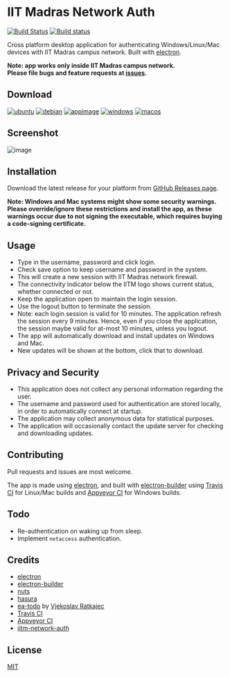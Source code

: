 # IIT Madras Network Auth 

[![Build Status](https://travis-ci.org/shahidhk/iitm-network-auth-app.svg?branch=master)](https://travis-ci.org/shahidhk/iitm-network-auth-app) [![Build status](https://ci.appveyor.com/api/projects/status/rf1ruqokr1hai9ds?svg=true&retina=true)](https://ci.appveyor.com/project/shahidhk/iitm-network-auth-app)


Cross platform desktop application for authenticating Windows/Linux/Mac devices with IIT Madras campus network. Built with [electron](http://electron.atom.io).

**Note: app works only inside IIT Madras campus network.**  
**Please file bugs and feature requests at [issues](https://github.com/shahidhk/iitm-network-auth-app/issues).**


## Download
[![ubuntu](https://github.com/shahidhk/iitm-network-auth-app/raw/master/build/ubuntu.png)](https://server.waviness63.hasura-app.io/download/version/latest/linux)
[![debian](https://github.com/shahidhk/iitm-network-auth-app/raw/master/build/debian.png)](https://server.waviness63.hasura-app.io/download/version/latest/linux)
[![appimage](https://github.com/shahidhk/iitm-network-auth-app/raw/master/build/linux.png)](https://server.waviness63.hasura-app.io/download/version/latest/appimage)
[![windows](https://github.com/shahidhk/iitm-network-auth-app/raw/master/build/windows.png)](https://server.waviness63.hasura-app.io/download/version/latest/windows)
[![macos](https://github.com/shahidhk/iitm-network-auth-app/raw/master/build/mac.png)](https://server.waviness63.hasura-app.io/download/version/latest/mac)  

## Screenshot 
![image](https://github.com/shahidhk/iitm-network-auth-app/raw/master/preview.png)

## Installation

Download the latest release for your platform from [GitHub Releases page](https://github.com/shahidhk/iitm-network-auth-app/releases).

**Note: Windows and Mac systems might show some security warnings. Please override/ignore these restrictions and install the app, as these warnings occur due to not signing the executable, which requires buying a code-signing certificate.**

## Usage

- Type in the username, password and click login.
- Check save option to keep username and password in the system.
- This will create a new session with IIT Madras network firewall.
- The connectivity indicator below the IITM logo shows current status, whether connected or not.
- Keep the application open to maintain the login session.
- Use the logout button to terminate the session.
- Note: each login session is valid for 10 minutes. The application refresh the session every 9 minutes. Hence, even if you close the application, the session maybe valid for at-most 10 minutes, unless you logout.
- The app will automatically download and install updates on Windows and Mac.
- New updates will be shown at the bottom, click that to download.

## Privacy and Security

- This application does not collect any personal information regarding the user. 
- The username and password used for authentication are stored locally, in order to automatically connect at startup.
- The application may collect anonymous data for statistical purposes.
- The application will occasionally contact the update server for checking and downloading updates.

## Contributing

Pull requests and issues are most welcome.

The app is made using [electron](http://electron.atom.io), and built with [electron-builder](https://github.com/electron-userland/electron-builder) using [Travis CI](https://travis-ci.org) for Linux/Mac builds and [Appveyor CI](http://www.appveyor.com) for Windows builds. 

## Todo
- Re-authentication on waking up from sleep.
- Implement `netaccess` authentication.

## Credits
- [electron](http://electron.atom.io)
- [electron-builder](https://github.com/electron-userland/electron-builder)
- [nuts](https://github.com/GitbookIO/nuts)
- [hasura](https://hasura.io)
- [ea-todo](https://github.com/Vj3k0/ea-todo) by [Vjekoslav Ratkajec](https://github.com/Vj3k0)
- [Travis CI](https://travis-ci.org) 
- [Appveyor CI](http://www.appveyor.com)
- [iitm-network-auth](https://shahidhk.github.io/iitm-network-auth)

## License 

[MIT](https://github.com/shahidhk/iitm-network-auth-app/blob/master/LICENSE)
